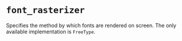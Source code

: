# `font_rasterizer`

Specifies the method by which fonts are rendered on screen.  The only available
implementation is `FreeType`.
